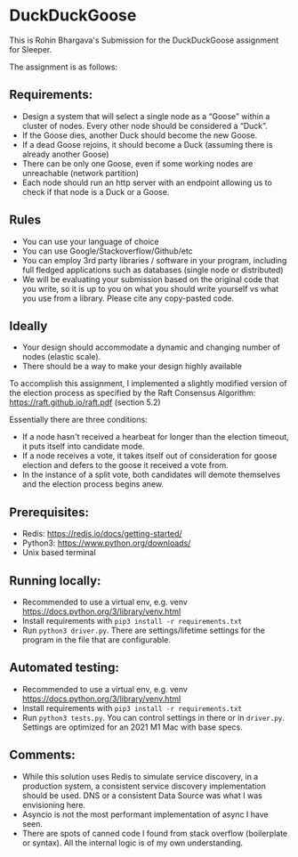 # DuckDuckGoose

This is Rohin Bhargava's Submission for the DuckDuckGoose assignment for Sleeper.

The assignment is as follows:
## Requirements:
- Design a system that will select a single node as a “Goose” within a cluster of nodes. Every other node should be considered a “Duck”.
- If the Goose dies, another Duck should become the new Goose. 
- If a dead Goose rejoins, it should become a Duck (assuming there is already another Goose)
- There can be only one Goose, even if some working nodes are unreachable (network partition)
- Each node should run an http server with an endpoint allowing us to check if that node is a Duck or a Goose.
## Rules
- You can use your language of choice
- You can use Google/Stackoverflow/Github/etc
- You can employ 3rd party libraries / software in your program, including full fledged applications such as databases (single node or distributed)
- We will be evaluating your submission based on the original code that you write, so it is up to you on what you should write yourself vs what you use from a library. Please cite any copy-pasted code.
## Ideally
- Your design should accommodate a dynamic and changing number of nodes (elastic scale). 
- There should be a way to make your design highly available

To accomplish this assignment, I implemented a slightly modified version of the election process as specified by the Raft Consensus Algorithm:
https://raft.github.io/raft.pdf (section 5.2)

Essentially there are three conditions:
- If a node hasn't received a hearbeat for longer than the election timeout, it puts itself into candidate mode.
- If a node receives a vote, it takes itself out of consideration for goose election and defers to the goose it received a vote from.
- In the instance of a split vote, both candidates will demote themselves and the election process begins anew.

## Prerequisites:
- Redis: https://redis.io/docs/getting-started/
- Python3: https://www.python.org/downloads/
- Unix based terminal

## Running locally:
- Recommended to use a virtual env, e.g. venv https://docs.python.org/3/library/venv.html
- Install requirements with `pip3 install -r requirements.txt`
- Run `python3 driver.py`. There are settings/lifetime settings for the program in the file that are configurable.

## Automated testing:
- Recommended to use a virtual env, e.g. venv https://docs.python.org/3/library/venv.html
- Install requirements with `pip3 install -r requirements.txt`
- Run `python3 tests.py`. You can control settings in there or in `driver.py`. Settings are optimized for an 2021 M1 Mac with base specs.

## Comments:
- While this solution uses Redis to simulate service discovery, in a production system, a consistent service discovery implementation should be used. DNS or a consistent Data Source was what I was envisioning here.
- Asyncio is not the most performant implementation of async I have seen.
- There are spots of canned code I found from stack overflow (boilerplate or syntax). All the internal logic is of my own understanding.
